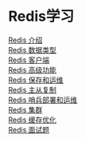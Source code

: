 # Redis学习

[Redis 介绍](https://github.com/YellowBull/Redis/blob/master/Redis-Wiki.md) <br/>
[Redis 数据类型](https://github.com/YellowBull/Redis/blob/master/Redis-Type.md)<br/>
[Redis 客户端](https://github.com/YellowBull/Redis/blob/master/Redis-Cli.md)<br/>
[Redis 高级功能](https://github.com/YellowBull/Redis/blob/master/Redis-AdvancedFeatures.md)<br/>
[Redis 保存和运维](https://github.com/YellowBull/Redis/blob/master/Redis-Save-Aof.md)<br/>
[Redis 主从复制](https://github.com/YellowBull/Redis/blob/master/Redis-Master-Slave.md)<br/>
[Redis 哨兵部署和运维](https://github.com/YellowBull/Redis/blob/master/Redis-Sentinel.md)<br/>
[Redis 集群](https://github.com/YellowBull/Redis/blob/master/Redis-Cluster.md)<br/>
[Redis 缓存优化](https://github.com/YellowBull/Redis/blob/master/Redis-Cache.md)<br/>
[Redis 面试题](https://github.com/YellowBull/Redis/edit/master/Redis-%E9%9D%A2%E8%AF%95%E9%A2%98)
